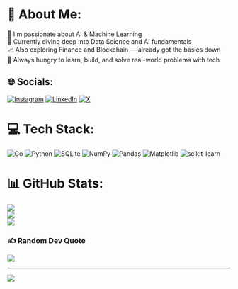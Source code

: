 # 💫 About Me:
🤖 I'm passionate about AI & Machine Learning  <br>🌱 Currently diving deep into Data Science and AI fundamentals  <br>📈 Also exploring Finance and Blockchain — already got the basics down  <br>🚀 Always hungry to learn, build, and solve real-world problems with tech<br>


## 🌐 Socials:
[![Instagram](https://img.shields.io/badge/Instagram-%23E4405F.svg?logo=Instagram&logoColor=white)](https://instagram.com/pdeny7_) [![LinkedIn](https://img.shields.io/badge/LinkedIn-%230077B5.svg?logo=linkedin&logoColor=white)](https://linkedin.com/in/deny-pratama-sukardi-36b009359/) [![X](https://img.shields.io/badge/X-black.svg?logo=X&logoColor=white)](https://x.com/pdeny7_) 

# 💻 Tech Stack:
![Go](https://img.shields.io/badge/go-%2300ADD8.svg?style=for-the-badge&logo=go&logoColor=white) ![Python](https://img.shields.io/badge/python-3670A0?style=for-the-badge&logo=python&logoColor=ffdd54) ![SQLite](https://img.shields.io/badge/sqlite-%2307405e.svg?style=for-the-badge&logo=sqlite&logoColor=white) ![NumPy](https://img.shields.io/badge/numpy-%23013243.svg?style=for-the-badge&logo=numpy&logoColor=white) ![Pandas](https://img.shields.io/badge/pandas-%23150458.svg?style=for-the-badge&logo=pandas&logoColor=white) ![Matplotlib](https://img.shields.io/badge/Matplotlib-%23ffffff.svg?style=for-the-badge&logo=Matplotlib&logoColor=black) ![scikit-learn](https://img.shields.io/badge/scikit--learn-%23F7931E.svg?style=for-the-badge&logo=scikit-learn&logoColor=white)
# 📊 GitHub Stats:
![](https://github-readme-stats.vercel.app/api?username=denypratamas&theme=dark&hide_border=false&include_all_commits=false&count_private=false)<br/>
![](https://nirzak-streak-stats.vercel.app/?user=denypratamas&theme=dark&hide_border=false)<br/>
![](https://github-readme-stats.vercel.app/api/top-langs/?username=denypratamas&theme=dark&hide_border=false&include_all_commits=false&count_private=false&layout=compact)

### ✍️ Random Dev Quote
![](https://quotes-github-readme.vercel.app/api?type=horizontal&theme=radical)

---
[![](https://visitcount.itsvg.in/api?id=denypratamas&icon=0&color=0)](https://visitcount.itsvg.in)

<!-- Proudly created with GPRM ( https://gprm.itsvg.in ) -->